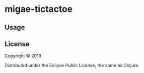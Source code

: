 # migae-tictactoe


## Usage


## License

Copyright © 2013

Distributed under the Eclipse Public License, the same as Clojure.
